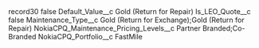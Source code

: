<?xml version="1.0" encoding="UTF-8"?>
<CustomMetadata xmlns="http://soap.sforce.com/2006/04/metadata" xmlns:xsi="http://www.w3.org/2001/XMLSchema-instance" xmlns:xsd="http://www.w3.org/2001/XMLSchema">
    <label>record30</label>
    <protected>false</protected>
    <values>
        <field>Default_Value__c</field>
        <value xsi:type="xsd:string">Gold (Return for Repair)</value>
    </values>
    <values>
        <field>Is_LEO_Quote__c</field>
        <value xsi:type="xsd:boolean">false</value>
    </values>
    <values>
        <field>Maintenance_Type__c</field>
        <value xsi:type="xsd:string">Gold (Return for Exchange);Gold (Return for Repair)</value>
    </values>
    <values>
        <field>NokiaCPQ_Maintenance_Pricing_Levels__c</field>
        <value xsi:type="xsd:string">Partner Branded;Co-Branded</value>
    </values>
    <values>
        <field>NokiaCPQ_Portfolio__c</field>
        <value xsi:type="xsd:string">FastMile</value>
    </values>
</CustomMetadata>

